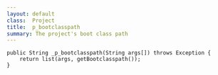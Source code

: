 ```yaml
---
layout: default
class: 	Project
title: 	p_bootclasspath
summary: The project's boot class path
---
```



	public String _p_bootclasspath(String args[]) throws Exception {
		return list(args, getBootclasspath());
	}

